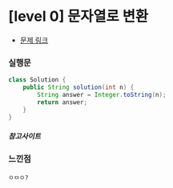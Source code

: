 # [level 0] 문자열로 변환

* [문제 링크](https://school.programmers.co.kr/learn/courses/30/lessons/181845)


### 실행문
```java
class Solution {
    public String solution(int n) {
        String answer = Integer.toString(n); 
        return answer;
    }
}
```

##### 참고사이트


### 느낀점
```
ㅇㅁㅇ?
``` 